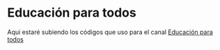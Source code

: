 # Educación para todos

Aqui estaré subiendo los códigos que uso para el canal [Educación para todos](https://youtube.com/@edu4todos)
